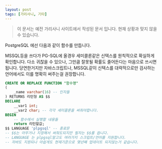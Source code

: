 ```yaml
---
layout: post
tags: [가리사니, 기타]
---
```


> 이 문서는 예전 가리사니 사이트에서 작성된 문서 입니다.
현재 상황과 맞지 않을 수 있습니다.


PostgreSQL 에선 다음과 같이 함수를 만듭니다.

MSSQL등을 쓰다가 PG-SQL에 올경우 세미콜론같은 신텍스를 원칙적으로 확실하게 확인합니다.
다소 귀찮을 수 있으나, 그만큼 잘못될 확률도 줄어든다는 마음으로 쓰시면됩니다.
당연한거지만 자바스크립트나, MSSQL같이 신텍스를 대략적으로만 검사하는 언어에서도 이를 명확히 써주는걸 권장합니다.

``` sql
CREATE OR REPLACE FUNCTION "함수명"
(
	_name varchar(16) -- 인자들
) RETURNS 리턴형 AS $$
DECLARE
	__var1 int;
	__var2 char; -- 각각 세미콜론을 써줘야합니다.
BEGIN
	-- 함수에서 실행할 내용들
	return 리턴할값;
$$ LANGUAGE 'plpgsql' -- 종료문
-- $$는 아무거나 지정해서 써줘도되지만 필자는 $$를 씁니다.
-- LANGUAGE 는 plpgsql말고도 여러가지 스크립트/언어를 지원합니다.
-- 자바도 지원되나 아쉽게도 현재기준으로 몇년째 업데이트 되지않는거 같습니다.
```